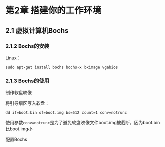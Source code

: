 # 第2章 搭建你的工作环境
## 2.1 虚拟计算机Bochs
### 2.1.2 Bochs的安装
Linux：
```
sudo apt-get install bochs bochs-x bximage vgabios
```
### 2.1.3 Bochs的使用
制作软盘映像

将引导扇区写入软盘：
```
dd if=boot.bin of=boot.img bs=512 count=1 conv=notrunc
```
使用参数`conv=notrunc`是为了避免软盘映像文件boot.img被截断，因为boot.bin比boot.img小

配置Bochs